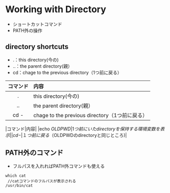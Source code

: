 # Working with Directory

* ショートカットコマンド
* PATH外の操作

## directory shortcuts
* .：this directory(今の)
* ..：the parent directory(親）
* cd：chage to the previous directory（1つ前に戻る）

|コマンド|内容|
|:------------:|:-----------|
|.|this directory(今の)|
|..|the parent directory(親）|
|cd -|chage to the previous directory（1つ前に戻る）|

|コマンド|内容|
|echo $OLDPWD|1つ前にいたdirectoryを保持する環境変数を表示|
|cd -|１つ前に戻る（$OLDPWDのdirectoryと同じところ)|


## PATH外のコマンド
* フルパスを入れればPATH外コマンドも使える

```Linux Kernel Module
which cat
 //catコマンドのフルパスが表示される
/usr/bin/cat 
```
